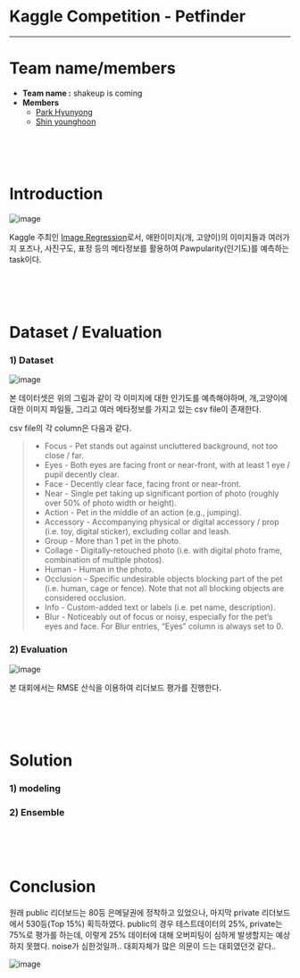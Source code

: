 # Kaggle Competition - Petfinder
---


# Team name/members
- **Team name :** shakeup is coming
- **Members**
  - [Park Hyunyong](https://github.com/hyunyongPark)
  - [Shin younghoon](https://github.com/Yphy)

<br/><br/><br/>
# Introduction
![image]()

Kaggle 주최인 [Image Regression](https://www.kaggle.com/c/petfinder-pawpularity-score/overview)로서, 애완이미지(개, 고양이)의 이미지들과 여러가지 포즈나, 사진구도, 표정 등의 메타정보를 활용하여 Pawpularity(인기도)를 예측하는 task이다. 

<br/><br/><br/>
# Dataset / Evaluation

### 1) Dataset
![image]()

본 데이터셋은 위의 그림과 같이 각 이미지에 대한 인기도를 예측해야하며, 개,고양이에 대한 이미지 파일들, 그리고 여러 메타정보를 가지고 있는 csv file이 존재한다. 

csv file의 각 column은 다음과 같다.
> * Focus - Pet stands out against uncluttered background, not too close / far.
> * Eyes - Both eyes are facing front or near-front, with at least 1 eye / pupil decently clear.
> * Face - Decently clear face, facing front or near-front.
> * Near - Single pet taking up significant portion of photo (roughly over 50% of photo width or height).
> * Action - Pet in the middle of an action (e.g., jumping).
> * Accessory - Accompanying physical or digital accessory / prop (i.e. toy, digital sticker), excluding collar and leash.
> * Group - More than 1 pet in the photo.
> * Collage - Digitally-retouched photo (i.e. with digital photo frame, combination of multiple photos).
> * Human - Human in the photo.
> * Occlusion - Specific undesirable objects blocking part of the pet (i.e. human, cage or fence). Note that not all blocking objects are considered occlusion.
> * Info - Custom-added text or labels (i.e. pet name, description).
> * Blur - Noticeably out of focus or noisy, especially for the pet’s eyes and face. For Blur entries, “Eyes” column is always set to 0.

### 2) Evaluation
![image]()

본 대회에서는 RMSE 산식을 이용하여 리더보드 평가를 진행한다. 

<br/><br/><br/>
# Solution
### 1) modeling

### 2) Ensemble



<br/><br/><br/>
# Conclusion
원래 public 리더보드는 80등 은메달권에 정착하고 있었으나, 마지막 private 리더보드에서 530등(Top 15%) 획득하였다. public의 경우 테스트데이터의 25%, private는 75%로 평가를 하는데, 이렇게 25% 데이터에 대해 오버피팅이 심하게 발생할지는 예상하지 못했다. noise가 심한것일까.. 대회자체가 많은 의문이 드는 대회였던것 같다..

![image]()
